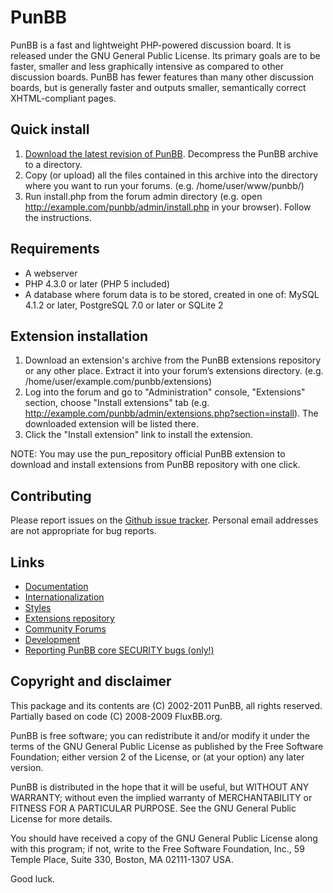 # PunBB

PunBB is a fast and lightweight PHP-powered discussion board. It is released under the GNU General Public License. Its primary goals are to be faster, smaller and less graphically intensive as compared to other discussion boards. PunBB has fewer features than many other discussion boards, but is generally faster and outputs smaller, semantically correct XHTML-compliant pages. 

## Quick install
 1. [Download the latest revision of PunBB](http://punbb.informer.com/downloads.php). Decompress the PunBB archive to a directory.
 2. Copy (or upload) all the files contained in this archive into the directory where you want to run your forums. (e.g. /home/user/www/punbb/)
 3. Run install.php from the forum admin directory (e.g. open http://example.com/punbb/admin/install.php in your browser). Follow the instructions.

## Requirements
 - A webserver
 - PHP 4.3.0 or later (PHP 5 included)
 - A database where forum data is to be stored, created in one of: MySQL 4.1.2 or later, PostgreSQL 7.0 or later or SQLite 2

## Extension installation
 1. Download an extension's archive from the PunBB extensions repository or any other place. Extract it into your forum’s extensions directory. (e.g. /home/user/example.com/punbb/extensions)
 2. Log into the forum and go to "Administration" console, "Extensions" section, choose "Install extensions" tab (e.g. http://example.com/punbb/admin/extensions.php?section=install). The downloaded extension will be listed there.
 3. Click the "Install extension" link to install the extension.

NOTE: You may use the pun_repository official PunBB extension to download and install extensions from PunBB repository with one click.

## Contributing

Please report issues on the [Github issue tracker](https://github.com/punbb/punbb/issues).
Personal email addresses are not appropriate for bug reports.

## Links
 - [Documentation](http://punbb.informer.com/wiki/)
 - [Internationalization](http://punbb.informer.com/wiki/punbb13/language_packs)
 - [Styles](http://punbb.informer.com/wiki/punbb13/syles)
 - [Extensions repository](http://punbb.informer.com/extensions/)
 - [Community Forums](http://punbb.informer.com/forums/)
 - [Development](https://github.com/punbb/punbb/)
 - [Reporting PunBB core SECURITY bugs (only!)](http://punbb.informer.com/bugreport.php)

## Copyright and disclaimer
This package and its contents are (C) 2002-2011 PunBB, all rights reserved.
Partially based on code (C) 2008-2009 FluxBB.org.

PunBB is free software; you can redistribute it and/or modify it under the terms of the GNU General Public License as published by the Free Software Foundation; either version 2 of the License, or (at your option) any later version.

PunBB is distributed in the hope that it will be useful, but WITHOUT ANY WARRANTY; without even the implied warranty of MERCHANTABILITY or FITNESS FOR A PARTICULAR PURPOSE. See the GNU General Public License for more details.

You should have received a copy of the GNU General Public License along with this program; if not, write to the Free Software Foundation, Inc., 59 Temple Place, Suite 330, Boston, MA 02111-1307 USA.

Good luck.
